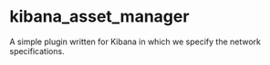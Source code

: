 # kibana_asset_manager
A simple plugin written for Kibana in which we specify the network specifications.
